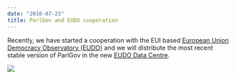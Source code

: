 ```yaml
---
date: "2010-07-23"
title: ParlGov and EUDO cooperation
---
```


Recently, we have started a cooperation with the EUI based [European Union Democracy Observatory (EUDO)](http://www.eui.eu/Projects/EUDO/Home.aspx) and we will distribute the most recent stable version of ParlGov in the new [EUDO Data Centre](http://www.eui.eu/Projects/EUDO/EUDODataCentre.aspx).

![](/images/parliament-germany.jpg)
